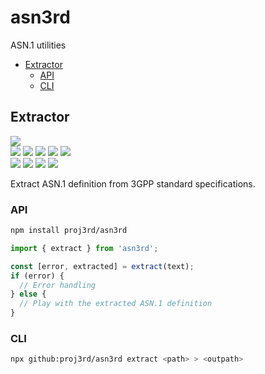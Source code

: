# asn3rd

ASN.1 utilities

- [Extractor](#extractor)
  - [API](#api)
  - [CLI](#cli)

## Extractor

![](https://img.shields.io/badge/support-TXT-brightgreen)  
![](https://img.shields.io/badge/support-NR_RRC-brightgreen)
![](https://img.shields.io/badge/support-NGAP-brightgreen)
![](https://img.shields.io/badge/support-XnAP-brightgreen)
![](https://img.shields.io/badge/support-E1AP-brightgreen)
![](https://img.shields.io/badge/support-F1AP-brightgreen)  
![](https://img.shields.io/badge/support-LTE_RRC-brightgreen)
![](https://img.shields.io/badge/support-S1AP-brightgreen)
![](https://img.shields.io/badge/support-X2AP-brightgreen)
![](https://img.shields.io/badge/support-W1AP-brightgreen)

Extract ASN.1 definition from 3GPP standard specifications.

### API


```sh
npm install proj3rd/asn3rd
```

```ts
import { extract } from 'asn3rd';

const [error, extracted] = extract(text);
if (error) {
  // Error handling
} else {
  // Play with the extracted ASN.1 definition
}
```

### CLI

```sh
npx github:proj3rd/asn3rd extract <path> > <outpath>
```
